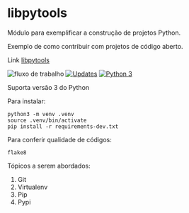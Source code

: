 # libpytools

Módulo para exemplificar a construção de projetos Python.

Exemplo de como contribuir com projetos de código aberto.

Link [libpytools](https://github.com/FerreiraMa/libpytools/)

![fluxo de trabalho](https://github.com/FerreiraMa/libpytools/actions/workflows/python-app.yml/badge.svg)
[![Updates](https://pyup.io/repos/github/FerreiraMa/libpytools/shield.svg)](https://pyup.io/repos/github/FerreiraMa/libpytools/)
[![Python 3](https://pyup.io/repos/github/FerreiraMa/libpytools/python-3-shield.svg)](https://pyup.io/repos/github/FerreiraMa/libpytools/)


Suporta versão 3 do Python

Para instalar:

```console
python3 -m venv .venv
source .venv/bin/activate
pip install -r requirements-dev.txt
```

Para conferir qualidade de códigos:

```console
flake8

```

Tópicos a serem abordados:
1. Git
2. Virtualenv
3. Pip
4. Pypi